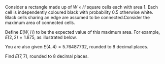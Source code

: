 Consider a rectangle made up of $W \times H$ square cells each with area $1$. Each cell is independently coloured black with probability $0.5$ otherwise white. Black cells sharing an edge are assumed to be connected.Consider the maximum area of connected cells.

Define $E(W,H)$ to be the expected value of this maximum area.
For example, $E(2,2)=1.875$, as illustrated below.





You are also given $E(4, 4) = 5.76487732$, rounded to $8$ decimal places.


Find $E(7, 7)$, rounded to $8$ decimal places.